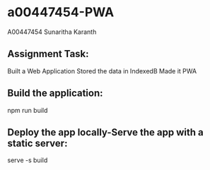 # a00447454-PWA

A00447454 
Sunaritha Karanth 

## Assignment Task:

Built a Web Application 
Stored the data in IndexedB
Made it PWA

## Build the application:

npm run build

## Deploy the app locally-Serve the app with a static server:

serve -s build
